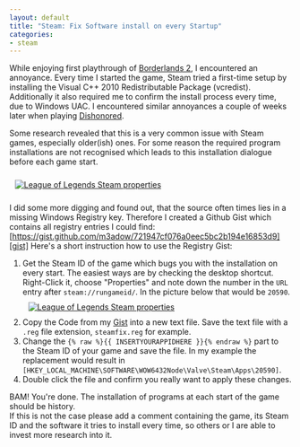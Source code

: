 ```yaml
---
layout: default
title: "Steam: Fix Software install on every Startup"
categories:
- steam
---
```


While enjoying first playthrough of [Borderlands 2][hb_bl2], I encountered an annoyance. Every time I started the game, Steam tried a first-time setup by installing the Visual C++ 2010 Redistributable Package (vcredist). Additionally it also required me to confirm the install process every time, due to Windows UAC. I encountered similar annoyances a couple of weeks later when playing [Dishonored][hb_dh].

Some research revealed that this is a very common issue with Steam games, especially older(ish) ones. For some reason the required program installations are not recognised which leads to this installation dialogue before each game start.

<a href="{{site.url}}/assets/images/2021/2021-01-07-steam-first-time-setup.png"><img src="{{site.url}}/assets/images/2021/2021-01-07-steam-first-time-setup.png" style="margin: 10px;" alt="League of Legends Steam properties"></a>

I did some more digging and found out, that the source often times lies in a missing Windows Registry key. Therefore I created a Github Gist which contains all registry entries I could find: [https://gist.github.com/m3adow/721947cf076a0eec5bc2b194e16853d9][gist]
Here's a short instruction how to use the Registry Gist:

1. Get the Steam ID of the game which bugs you with the installation on every start. The easiest ways are by checking the desktop shortcut. Right-Click it, choose "Properties" and note down the number in the `URL` entry after `steam://rungameid/`. In the picture below that would be `20590`.  
<a href="{{site.url}}/assets/images/2021/2021-01-07-steam-league-of-legends.png"><img src="{{site.url}}/assets/images/2021/2021-01-07-steam-league-of-legends.png" style="margin: 10px;" alt="League of Legends Steam properties"></a>
2. Copy the Code from my [Gist](gist) into a new text file. Save the text file with a `.reg` file extension, `steamfix.reg` for example.
3. Change the `{% raw %}{{ INSERTYOURAPPIDHERE }}{% endraw %}` part to the Steam ID of your game and save the file. In my example the replacement would result in `[HKEY_LOCAL_MACHINE\SOFTWARE\WOW6432Node\Valve\Steam\Apps\20590]`.
4. Double click the file and confirm you really want to apply these changes.

BAM! You're done. The installation of programs at each start of the game should be history.  
If this is not the case please add a comment containing the game, its Steam ID and the software it tries to install every time, so others or I are able to invest more research into it.

[hb_bl2]: https://www.humblebundle.com/store/borderlands-2-game-of-the-year?partner=m3adow
[hb_dh]: https://www.humblebundle.com/store/dishonored?partner=m3adow
[gist]: https://gist.github.com/m3adow/721947cf076a0eec5bc2b194e16853d9
